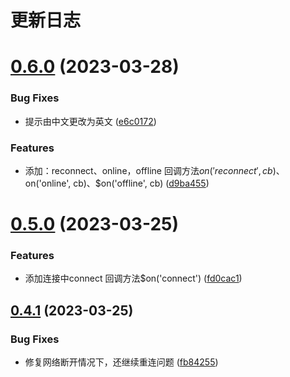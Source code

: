 # 更新日志

# [0.6.0](https://github.com/Hyhello/wsocket-client/compare/0.5.0...0.6.0) (2023-03-28)


### Bug Fixes

* 提示由中文更改为英文 ([e6c0172](https://github.com/Hyhello/wsocket-client/commit/e6c017229cb7702ffaec535150fec55faf7c5d0d))


### Features

* 添加：reconnect、online，offline 回调方法$on('reconnect', cb)、$on('online', cb)、$on('offline', cb) ([d9ba455](https://github.com/Hyhello/wsocket-client/commit/d9ba4557c502ccff2dde13a937729adf68b13a55))

# [0.5.0](https://github.com/Hyhello/wsocket-client/compare/0.4.1...0.5.0) (2023-03-25)


### Features

* 添加连接中connect 回调方法$on('connect') ([fd0cac1](https://github.com/Hyhello/wsocket-client/commit/fd0cac131ecac195c56287f08a98d02c8f768252))

## [0.4.1](https://github.com/Hyhello/wsocket-client/compare/0.1.0...0.4.1) (2023-03-25)


### Bug Fixes

* 修复网络断开情况下，还继续重连问题 ([fb84255](https://github.com/Hyhello/wsocket-client/commit/fb84255862ae05161d1f92e14a1eef7c857e72fb))